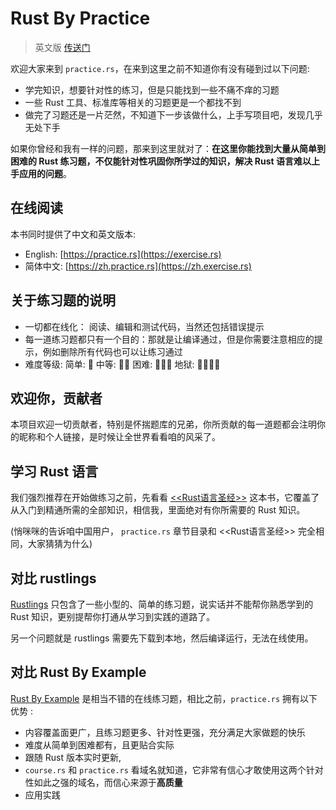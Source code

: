 # Rust By Practice
> 英文版 [传送门](https://practice.rs)

欢迎大家来到 `practice.rs`，在来到这里之前不知道你有没有碰到过以下问题:

- 学完知识，想要针对性的练习，但是只能找到一些不痛不痒的习题
- 一些 Rust 工具、标准库等相关的习题更是一个都找不到
- 做完了习题还是一片茫然，不知道下一步该做什么，上手写项目吧，发现几乎无处下手

如果你曾经和我有一样的问题，那来到这里就对了：**在这里你能找到大量从简单到困难的 Rust 练习题，不仅能针对性巩固你所学过的知识，解决 Rust 语言难以上手应用的问题**。

## 在线阅读
本书同时提供了中文和英文版本:
- English: [https://practice.rs](https://exercise.rs)
- 简体中文: [https://zh.practice.rs](https://zh.exercise.rs)

## 关于练习题的说明
- 一切都在线化： 阅读、编辑和测试代码，当然还包括错误提示
-  每一道练习题都只有一个目的：那就是让编译通过，但是你需要注意相应的提示，例如删除所有代码也可以让练习通过
- 难度等级: 简单: 🌟  中等: 🌟🌟  困难: 🌟🌟🌟  地狱: 🌟🌟🌟🌟

## 欢迎你，贡献者
本项目欢迎一切贡献者，特别是怀揣题库的兄弟，你所贡献的每一道题都会注明你的昵称和个人链接，是时候让全世界看看咱的风采了。

## 学习 Rust 语言
我们强烈推荐在开始做练习之前，先看看 [<<Rust语言圣经>>]((https://course.rs)) 这本书，它覆盖了从入门到精通所需的全部知识，相信我，里面绝对有你所需要的 Rust 知识。

(悄咪咪的告诉咱中国用户， `practice.rs` 章节目录和 <<Rust语言圣经>> 完全相同，大家猜猜为什么)




## 对比 rustlings
[Rustlings](https://github.com/rust-lang/rustlings) 只包含了一些小型的、简单的练习题，说实话并不能帮你熟悉学到的 Rust 知识，更别提帮你打通从学习到实践的道路了。

另一个问题就是 rustlings 需要先下载到本地，然后编译运行，无法在线使用。

## 对比 Rust By Example
[Rust By Example](https://doc.rust-lang.org/stable/rust-by-example/) 是相当不错的在线练习题，相比之前，`practice.rs` 拥有以下优势 :

- 内容覆盖面更广，且练习题更多、针对性更强，充分满足大家做题的快乐
- 难度从简单到困难都有，且更贴合实际
- 跟随 Rust 版本实时更新,
- `course.rs` 和 `practice.rs` 看域名就知道，它非常有信心才敢使用这两个针对性如此之强的域名，而信心来源于**高质量**
- 应用实践



